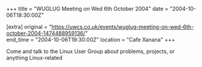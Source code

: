 +++
title = "WUGLUG Meeting on Wed 6th October 2004"
date = "2004-10-06T18:30:00Z"

[extra]
original = "https://uwcs.co.uk/events/wuglug-meeting-on-wed-6th-october-2004-1474488959136/"    
end_time = "2004-10-06T19:30:00Z"
location = "Cafe Xanana"
+++

Come and talk to the Linux User Group about problems, projects, or anything Linux-related

